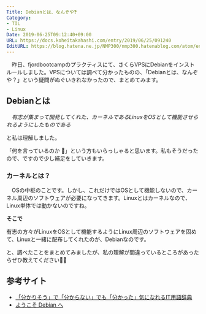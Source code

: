 ```yaml
---
Title: Debianとは、なんぞや❓
Category:
- TIL
- Linux
Date: 2019-06-25T09:12:40+09:00
URL: https://docs.koheitakahashi.com/entry/2019/06/25/091240
EditURL: https://blog.hatena.ne.jp/NMP300/nmp300.hatenablog.com/atom/entry/17680117127206980800
---
```


　昨日、fjordbootcampのプラクティスにて、さくらVPSにDebianをインストルールしました。VPSについては調べて分かったものの、「Debianとは、なんぞや？」という疑問がぬぐいきれなかったので、まとめてみます。

## Debianとは
　*有志が集まって開発してくれた、カーネルであるLinuxをOSとして機能させられるようにしたものである*

と私は理解しました。

「何を言っているのか 🥶」という方もいらっしゃると思います。私もそうだったので、ですので少し補足をしていきます。

### カーネルとは？
　OSの中枢のことです。しかし、これだけではOSとして機能しないので、カーネル周辺のソフトウェアが必要になってきます。Linuxとはカーネルなので、Linux単体では動かないのですね。

**そこで**

有志の方々がLinuxをOSとして機能するようにLinux周辺のソフトウェアを固めて、Linuxと一緒に配布してくれたのが、Debianなのです。


と、調べたことをまとめてみましたが、私の理解が間違っているところがあったらぜひ教えてください🙇‍♂️


## 参考サイト
- [「分かりそう」で「分からない」でも「分かった」気になれるIT用語辞典](https://wa3.i-3-i.info/word15503.html)
- [ようこそ Debian へ](https://www.debian.org/releases/stable/armel/ch01.html.ja)

